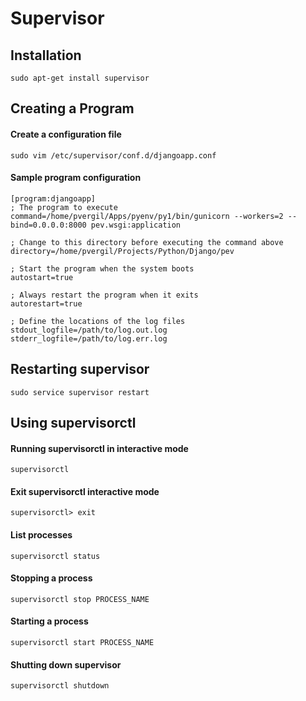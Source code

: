 Supervisor
==========


Installation
--------------------------------------------------
`sudo apt-get install supervisor`


Creating a Program
--------------------------------------------------

#### Create a configuration file
`sudo vim /etc/supervisor/conf.d/djangoapp.conf`

#### Sample program configuration
    [program:djangoapp]
    ; The program to execute
    command=/home/pvergil/Apps/pyenv/py1/bin/gunicorn --workers=2 --bind=0.0.0.0:8000 pev.wsgi:application

    ; Change to this directory before executing the command above
    directory=/home/pvergil/Projects/Python/Django/pev

    ; Start the program when the system boots
    autostart=true

    ; Always restart the program when it exits
    autorestart=true

    ; Define the locations of the log files
    stdout_logfile=/path/to/log.out.log
    stderr_logfile=/path/to/log.err.log


Restarting supervisor
--------------------------------------------------
`sudo service supervisor restart`


Using supervisorctl
--------------------------------------------------

#### Running supervisorctl in interactive mode
`supervisorctl`

#### Exit supervisorctl interactive mode
`supervisorctl> exit`

#### List processes
`supervisorctl status`

#### Stopping a process
`supervisorctl stop PROCESS_NAME`

#### Starting a process
`supervisorctl start PROCESS_NAME`

#### Shutting down supervisor
`supervisorctl shutdown`